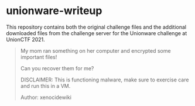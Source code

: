 # unionware-writeup

This repository contains both the original challenge files and the additional downloaded files from the challenge server for the Unionware challenge at UnionCTF 2021.

> My mom ran something on her computer and encrypted some important files!
> 
> Can you recover them for me?
> 
> DISCLAIMER: This is functioning malware, make sure to exercise care and run this in a VM.
> 
> Author: xenocidewiki
